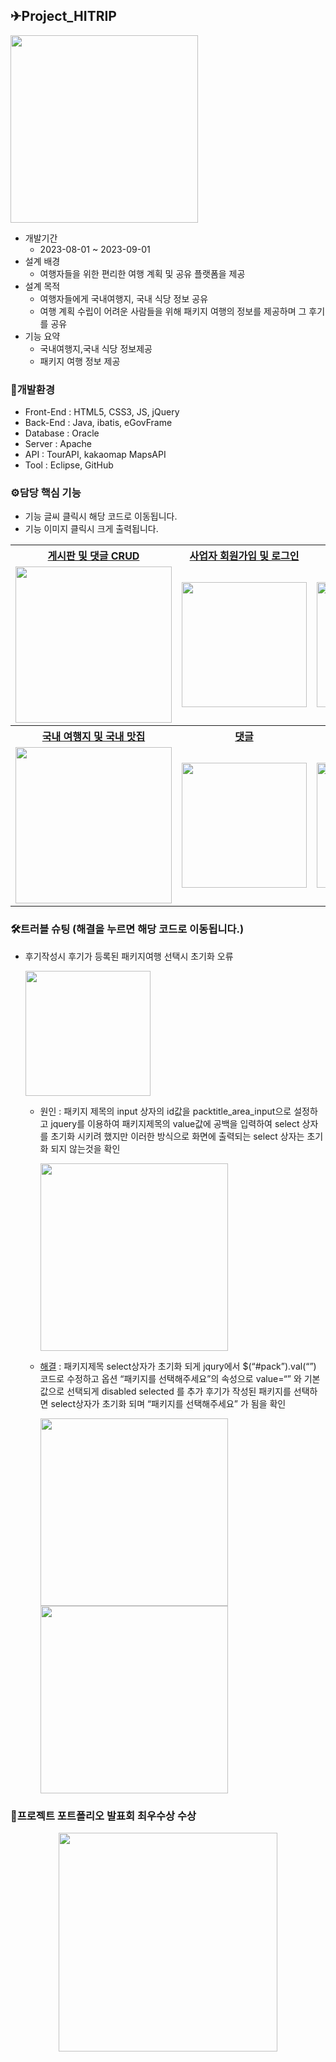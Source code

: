 
 ## ✈Project_HITRIP
 <img src="https://github.com/Malvin222/Project_HITRIP/assets/127707299/fa66fd79-7d18-4626-97d4-1ba96adc029f" width="300">

<br>

 * 개발기간
   - 2023-08-01 ~ 2023-09-01
 * 설계 배경
   - 여행자들을 위한 편리한 여행 계획 및 공유 플랫폼을 제공
 * 설계 목적 
   - 여행자들에게 국내여행지, 국내 식당 정보 공유
   - 여행 계획 수립이 어려운 사람들을 위해 패키지 여행의 정보를 제공하며 그 후기를 공유
 * 기능 요약
   - 국내여행지,국내 식당 정보제공
   - 패키지 여행 정보 제공
  
  ### 🔧개발환경
  * Front-End : HTML5, CSS3, JS, jQuery
  * Back-End : Java, ibatis, eGovFrame
  * Database : Oracle
  * Server : Apache
  * API : TourAPI, kakaomap MapsAPI
  * Tool : Eclipse, GitHub

  ### ⚙담당 핵심 기능
  * 기능 글씨 클릭시 해당 코드로 이동됩니다.
  * 기능 이미지 클릭시 크게 출력됩니다.
  <table>
    <tr>
    <th>
     <a href="https://github.com/Malvin222/Project_HITRIP/blob/fddbc64a628c7fde00452c14c79fb6e1eae0104f/src/main/java/egov/hitrip/web/PackReviewController.java#L211C3-L279C5"> 게시판 및 댓글 CRUD
    </th>
    <th>
     <a href="https://github.com/Malvin222/Project_HITRIP/blob/fddbc64a628c7fde00452c14c79fb6e1eae0104f/src/main/java/egov/hitrip/web/BsnmController.java#L65-L116">사업자 회원가입 및 로그인</a>
    </th>
    <th>
     <a href="https://github.com/Malvin222/Project_HITRIP/blob/fddbc64a628c7fde00452c14c79fb6e1eae0104f/src/main/webapp/bab/babDetail.jsp#L101-L141"> MapAPI
    </th>
    <th>
      <a href="https://github.com/Malvin222/Project_HITRIP/blob/fddbc64a628c7fde00452c14c79fb6e1eae0104f/src/main/java/egov/hitrip/web/PackReviewController.java#L138-L185"> 사진업로드
    </th>
   </tr>
   <tr>
     <td>
      <img src="https://github.com/Malvin222/Project_HITRIP/assets/127707299/fa8cc54c-87a8-4451-9cd4-89c548971d18" width="250" height="250">
     </td>
     <td>
      <img src="https://github.com/Malvin222/Project_HITRIP/assets/127707299/f5fec20f-8d70-46dd-8b9e-208c30ff7786" width="200">
     </td>
     <td>
      <img src="https://github.com/Malvin222/Project_HITRIP/assets/127707299/3ae61f8b-12a6-405d-84fb-2d8ef776d834" width="200">
     </td>
     <td>
      <img src="https://github.com/Malvin222/Project_HITRIP/assets/127707299/123f23fc-712a-44b3-b3e6-0f3ca1428be2" width="200">
     </td>
   </tr>
   <tr>
    <th>
     <a href="https://github.com/Malvin222/Project_HITRIP/blob/bc1ecf7efa27e3ad0501f0bac624378d7c9a0c1a/src/main/webapp/trip/tripList.jsp#L93-L233"> 국내 여행지 및 국내 맛집
    </th>
    <th>
     <a href="https://github.com/Malvin222/Project_HITRIP/blob/48e4e2919751bf391cd7f6f6081b6e6d22117d15/src/main/java/egov/hitrip/web/PackController.java#L249C1-L270">댓글</a>
    </th>
    <th>
     <a href="https://github.com/Malvin222/Project_HITRIP/blob/ec9875e2f63984b958f14f5e025e91d4eef99c8b/src/main/java/egov/hitrip/web/PackController.java#L310-L346"> 추천
    </th>
    <th>
      <a href="https://github.com/Malvin222/Project_HITRIP/blob/bc1ecf7efa27e3ad0501f0bac624378d7c9a0c1a/src/main/java/egov/hitrip/web/PackReviewController.java#L38C1-L51C3"> 패키지참여 연동
    </th>
   </tr>
   <tr>
    <td>
     <img src="https://github.com/Malvin222/Project_HITRIP/assets/127707299/bb1d9270-5501-4404-a2e4-11ee6153c45e" width="250" height="250">
    </td>
    <td>
     <img src="https://github.com/Malvin222/Project_HITRIP/assets/127707299/84959ee1-1a26-4e75-b078-260a7013bfe7" width="200">
    </td>
    <td>
     <img src="https://github.com/Malvin222/Project_HITRIP/assets/127707299/2d52994d-73cb-4a3d-acfe-0987538d7ea0" width="200">
    </td>
    <td>
     <img src="https://github.com/Malvin222/Project_HITRIP/assets/127707299/0f6b2a21-d874-48b4-83bf-b38783cdea4f" width="200">
    </td>
   </tr>
  </table>

   ### 🛠트러블 슈팅 (해결을 누르면 해당 코드로 이동됩니다.)
   - 후기작성시 후기가 등록된 패키지여행 선택시 초기화 오류
     
     <img src="https://github.com/Malvin222/Project_HITRIP/assets/127707299/a6926ce0-ecfa-4d72-8cb9-7a72eec4b379" width="200">
    
     - 원인 :
       패키지 제목의 input 상자의 id값을 packtitle_area_input으로 설정하고
       jquery를 이용하여 패키지제목의 value값에 공백을 입력하여 select 상자를 초기화 시키려 했지만
       이러한 방식으로 화면에 출력되는 select 상자는 초기화 되지 않는것을 확인
       
       <img src="https://github.com/Malvin222/Project_HITRIP/assets/127707299/1619be5e-83b6-4a7a-a46d-a6d82d18c605" width="300">
       
     - [해결](https://github.com/Malvin222/Project_HITRIP/blob/4c27180659330a559bf25e4329bc2ca1a3ce9d30/src/main/webapp/packreview/packReviewWrite.jsp#L191-L200) :
        패키지제목 select상자가 초기화 되게 jqury에서 $(“#pack”).val(“”) 코드로 수정하고
        옵션 “패키지를 선택해주세요”의 속성으로 value=“” 와 기본값으로 선택되게 disabled selected 를 추가
        후기가 작성된 패키지를 선택하면 select상자가 초기화 되며 “패키지를 선택해주세요” 가 됨을 확인

        <img src="https://github.com/Malvin222/Project_HITRIP/assets/127707299/30422c58-fcfa-483f-9ecd-9c05115769d5" width="300">
        <img src="https://github.com/Malvin222/Project_HITRIP/assets/127707299/2ab8cd06-9302-4477-966e-224523a0b22e" width="300">




   ### 🥇프로젝트 포트폴리오 발표회 최우수상 수상

  <p align="center"><img src="https://github.com/Malvin222/Project_HITRIP/assets/127707299/6cbfbeb6-5620-4416-ac66-03537b308a25" width="350"></p>




